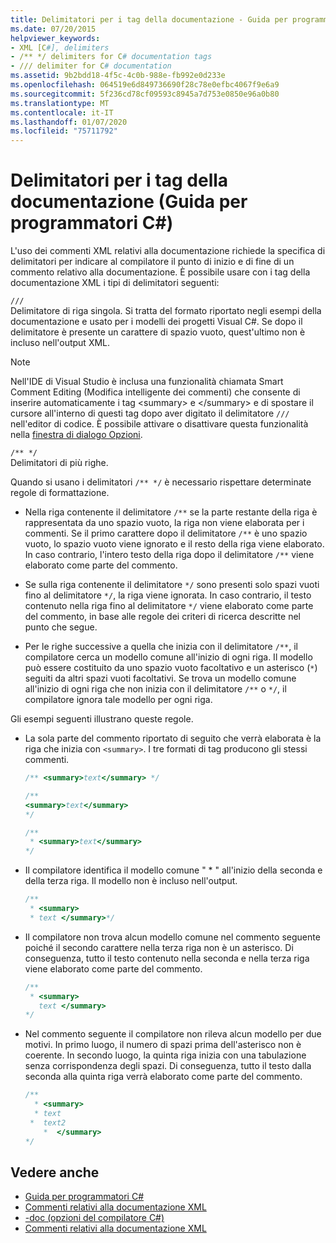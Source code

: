 ```yaml
---
title: Delimitatori per i tag della documentazione - Guida per programmatori C#
ms.date: 07/20/2015
helpviewer_keywords:
- XML [C#], delimiters
- /** */ delimiters for C# documentation tags
- /// delimiter for C# documentation
ms.assetid: 9b2bdd18-4f5c-4c0b-988e-fb992e0d233e
ms.openlocfilehash: 064519e6d849736690f28c78e0efbc4067f9e6a9
ms.sourcegitcommit: 5f236cd78cf09593c8945a7d753e0850e96a0b80
ms.translationtype: MT
ms.contentlocale: it-IT
ms.lasthandoff: 01/07/2020
ms.locfileid: "75711792"
---
```

# <a name="delimiters-for-documentation-tags-c-programming-guide"></a>Delimitatori per i tag della documentazione (Guida per programmatori C#)
L'uso dei commenti XML relativi alla documentazione richiede la specifica di delimitatori per indicare al compilatore il punto di inizio e di fine di un commento relativo alla documentazione. È possibile usare con i tag della documentazione XML i tipi di delimitatori seguenti:  
  
 `///`  
 Delimitatore di riga singola. Si tratta del formato riportato negli esempi della documentazione e usato per i modelli dei progetti Visual C#. Se dopo il delimitatore è presente un carattere di spazio vuoto, quest'ultimo non è incluso nell'output XML.  
  
> [!NOTE]
> Nell'IDE di Visual Studio è inclusa una funzionalità chiamata Smart Comment Editing (Modifica intelligente dei commenti) che consente di inserire automaticamente i tag \<summary> e \</summary> e di spostare il cursore all'interno di questi tag dopo aver digitato il delimitatore `///` nell'editor di codice. È possibile attivare o disattivare questa funzionalità nella [finestra di dialogo Opzioni](/visualstudio/ide/reference/options-text-editor-csharp-advanced).  
  
 `/** */`  
 Delimitatori di più righe.  
  
 Quando si usano i delimitatori `/** */` è necessario rispettare determinate regole di formattazione.  
  
- Nella riga contenente il delimitatore `/**` se la parte restante della riga è rappresentata da uno spazio vuoto, la riga non viene elaborata per i commenti. Se il primo carattere dopo il delimitatore `/**` è uno spazio vuoto, lo spazio vuoto viene ignorato e il resto della riga viene elaborato. In caso contrario, l'intero testo della riga dopo il delimitatore `/**` viene elaborato come parte del commento.  
  
- Se sulla riga contenente il delimitatore `*/` sono presenti solo spazi vuoti fino al delimitatore `*/`, la riga viene ignorata. In caso contrario, il testo contenuto nella riga fino al delimitatore `*/` viene elaborato come parte del commento, in base alle regole dei criteri di ricerca descritte nel punto che segue.  
  
- Per le righe successive a quella che inizia con il delimitatore `/**`, il compilatore cerca un modello comune all'inizio di ogni riga. Il modello può essere costituito da uno spazio vuoto facoltativo e un asterisco (`*`) seguiti da altri spazi vuoti facoltativi. Se trova un modello comune all'inizio di ogni riga che non inizia con il delimitatore `/**` o `*/`, il compilatore ignora tale modello per ogni riga.  
  
 Gli esempi seguenti illustrano queste regole.  
  
- La sola parte del commento riportato di seguito che verrà elaborata è la riga che inizia con `<summary>`. I tre formati di tag producono gli stessi commenti.  
  
    ```csharp  
    /** <summary>text</summary> */   
  
    /**   
    <summary>text</summary>   
    */   
  
    /**   
     * <summary>text</summary>   
    */  
    ```  
  
- Il compilatore identifica il modello comune " * " all'inizio della seconda e della terza riga. Il modello non è incluso nell'output.  
  
    ```csharp  
    /**   
     * <summary>   
     * text </summary>*/   
    ```  
  
- Il compilatore non trova alcun modello comune nel commento seguente poiché il secondo carattere nella terza riga non è un asterisco. Di conseguenza, tutto il testo contenuto nella seconda e nella terza riga viene elaborato come parte del commento.  
  
    ```csharp  
    /**   
     * <summary>   
       text </summary>  
    */   
    ```  
  
- Nel commento seguente il compilatore non rileva alcun modello per due motivi. In primo luogo, il numero di spazi prima dell'asterisco non è coerente. In secondo luogo, la quinta riga inizia con una tabulazione senza corrispondenza degli spazi. Di conseguenza, tutto il testo dalla seconda alla quinta riga verrà elaborato come parte del commento.  
  
    ```csharp  
    /**   
      * <summary>   
      * text   
     *  text2   
        *  </summary>   
    */   
    ```  
  
## <a name="see-also"></a>Vedere anche

- [Guida per programmatori C#](../index.md)
- [Commenti relativi alla documentazione XML](./index.md)
- [-doc (opzioni del compilatore C#)](../../language-reference/compiler-options/doc-compiler-option.md)
- [Commenti relativi alla documentazione XML](./index.md)
